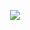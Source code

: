 <p align="center"> 
  <img src="https://img.shields.io/badge/status-building...-blue?style=flat-square"/>
</p>
